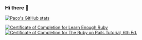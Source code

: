 ### Hi there 👋

[![Paco's GitHub stats](https://github-readme-stats.vercel.app/api?username=PacoRamosR)](https://github.com/anuraghazra/github-readme-stats)


<a href="https://www.learnenough.com/certificates/Francisco_Ramos"><img src="https://www.learnenough.com/certificates/Francisco_Ramos/ruby-tutorial.svg" alt="Certificate of Completion for Learn Enough Ruby"></a><a href="https://www.learnenough.com/certificates/Francisco_Ramos"><img src="https://www.learnenough.com/certificates/Francisco_Ramos/ruby-on-rails-6th-edition-tutorial.svg" alt="Certificate of Completion for The Ruby on Rails Tutorial, 6th Ed."></a>
